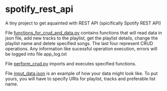 # spotify_rest_api
A tiny project to get aquainted with REST API (spicifically Spotify REST API)

File [functions_for_crud_and_data.py](https://github.com/botvyns/spotify_rest_api/blob/main/functions_for_crud_and_data.py) contains functions that will read data in json file, add new tracks to the playlist, get the playlist details, change the playlist name and delete specified songs. The last four represent CRUD operations. Any information like sucessful operation execution, errors will be logged into file app_log.txt

File [perform_crud.py](https://github.com/botvyns/spotify_rest_api/blob/main/perform_crud.py) imports and executes specified functions.

File [input_data.json](https://github.com/botvyns/spotify_rest_api/blob/main/input_data.json) is an example of how your data might look like. To put yours, you will have to specify URIs for playlist, tracks and preferable list name. 
